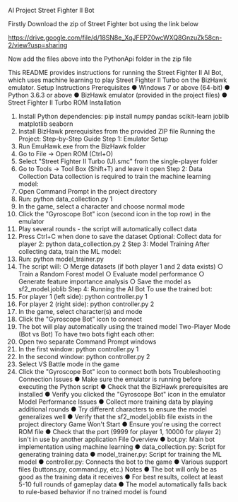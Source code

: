 AI Project Street Fighter II Bot

Firstly Download the zip of Street Fighter bot using the link below

https://drive.google.com/file/d/18SN8e_XqJFEPZ0wcWXQ8GnzuZk58cn-2/view?usp=sharing

Now add the files above into the PythonApi folder in the zip file 

This README provides instructions for running the Street Fighter II AI Bot, which uses machine
learning to play Street Fighter II Turbo on the BizHawk emulator.
Setup Instructions
Prerequisites
● Windows 7 or above (64-bit)
● Python 3.6.3 or above
● BizHawk emulator (provided in the project files)
● Street Fighter II Turbo ROM
Installation
1. Install Python dependencies:
pip install numpy pandas scikit-learn joblib matplotlib seaborn
2. Install BizHawk prerequisites from the provided ZIP file
Running the Project: Step-by-Step Guide
Step 1: Emulator Setup
1. Run EmuHawk.exe from the BizHawk folder
2. Go to File → Open ROM (Ctrl+O)
3. Select "Street Fighter II Turbo (U).smc" from the single-player folder
4. Go to Tools → Tool Box (Shift+T) and leave it open
Step 2: Data Collection
Data collection is required to train the machine learning model:
1. Open Command Prompt in the project directory
2. Run:
python data_collection.py 1
3. In the game, select a character and choose normal mode
4. Click the "Gyroscope Bot" icon (second icon in the top row) in the emulator
5. Play several rounds - the script will automatically collect data
6. Press Ctrl+C when done to save the dataset
Optional: Collect data for player 2:
python data_collection.py 2
Step 3: Model Training
After collecting data, train the ML model:
1. Run:
python model_trainer.py
2. The script will:
○ Merge datasets (if both player 1 and 2 data exists)
○ Train a Random Forest model
○ Evaluate model performance
○ Generate feature importance analysis
○ Save the model as sf2_model.joblib
Step 4: Running the AI Bot
To use the trained bot:
1. For player 1 (left side):
python controller.py 1
2. For player 2 (right side):
python controller.py 2
3. In the game, select character(s) and mode
4. Click the "Gyroscope Bot" icon to connect
5. The bot will play automatically using the trained model
Two-Player Mode (Bot vs Bot)
To have two bots fight each other:
1. Open two separate Command Prompt windows
2. In the first window:
python controller.py 1
3. In the second window:
python controller.py 2
4. Select VS Battle mode in the game
5. Click the "Gyroscope Bot" icon to connect both bots
Troubleshooting
Connection Issues
● Make sure the emulator is running before executing the Python script
● Check that the BizHawk prerequisites are installed
● Verify you clicked the "Gyroscope Bot" icon in the emulator
Model Performance Issues
● Collect more training data by playing additional rounds
● Try different characters to ensure the model generalizes well
● Verify that the sf2_model.joblib file exists in the project directory
Game Won't Start
● Ensure you're using the correct ROM file
● Check that the port (9999 for player 1, 10000 for player 2) isn't in use by another
application
File Overview
● bot.py: Main bot implementation using machine learning
● data_collection.py: Script for generating training data
● model_trainer.py: Script for training the ML model
● controller.py: Connects the bot to the game
● Various support files (buttons.py, command.py, etc.)
Notes
● The bot will only be as good as the training data it receives
● For best results, collect at least 5-10 full rounds of gameplay data
● The model automatically falls back to rule-based behavior if no trained model is found
